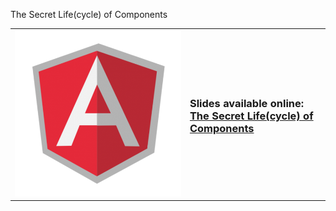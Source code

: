 The Secret Life(cycle) of Components

<table>
  <tr>
    <td>
      <a href="http://zizzamia.github.io/life-cycle/">
        <img src="https://raw.githubusercontent.com/zizzamia/taste-of-angularjs/master/assets/angularjs-logo.png" alt="AngularJS Logo" />
      </a>
    </td>
    <td>
      <h3>Slides available online: <br>
      <a href="http://zizzamia.github.io/life-cycle/">
      	The Secret Life(cycle) of Components
      </a>
      </h3>
    </td>
  </tr>
</table>
